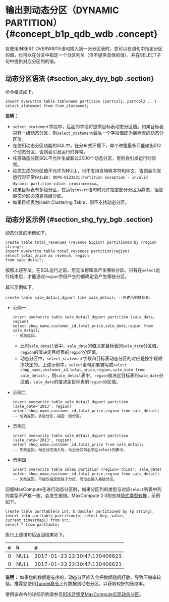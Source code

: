 # 输出到动态分区（DYNAMIC PARTITION） {#concept_b1p_qdb_wdb .concept}

在使用INSERT OVERWRITE语句插入到一张分区表时，您可以在语句中指定分区的值，也可以在分区中指定一个分区列名（但不提供具体的值），并在SELECT子句中提供对应分区列的值。

## 动态分区语法 {#section_aky_dyy_bgb .section}

命令格式如下。

``` {#codeblock_hsu_6qd_owe}
insert overwrite table tablename partition (partcol1, partcol2 ...) select_statement from from_statement;
```

**说明：** 

-   `select_statement`字段中，后面的字段将提供目标表动态分区值。如果目标表只有一级动态分区，则`select_statement`最后一个字段值即为目标表的动态分区值。
-   在使用动态分区功能的SQL中，在分布式环境下，单个进程最多只能输出512个动态分区，否则会引发运行时异常。
-   任意动态分区SQL不允许生成超过2000个动态分区，否则会引发运行时异常。
-   动态生成的分区值不允许为NULL，也不支持含特殊字符和中文，否则会引发运行时异常`FAILED: ODPS-0123031:Partition exception - invalid dynamic partition value: province=xxx`。
-   如果目标表有多级分区，在运行`insert`语句时允许指定部分分区为静态，但是静态分区必须是高级分区。
-   如果目标表为Hash Clustering Table，则不支持动态分区。

## 动态分区示例 {#section_shg_fyy_bgb .section}

动态分区的示例如下。

``` {#codeblock_kaj_pl5_21p}
create table total_revenues (revenue bigint) partitioned by (region string);
insert overwrite table total_revenues partition(region)
select total_price as revenue, region
from sale_detail;
```

按照上述写法，在SQL运行之前，您无法得知会产生哪些分区。只有在`select`运行结束后，才能通过`region`字段产生的值确定会产生哪些分区。

其它示例如下。

``` {#codeblock_3yq_i9w_vlx}
create table sale_detail_dypart like sale_detail; --创建示例目标表。
```

-   示例一

    ``` {#codeblock_8sh_b8y_hfx}
    insert overwrite table sale_detail_dypart partition (sale_date, region)
    select shop_name,customer_id,total_price,sale_date,region from sale_detail;
    -- 成功返回。
    ```

    -   此时`sale_detail`表中，`sale_date`的值决定目标表的`sale_date`分区值，`region`的值决定目标表的`region`分区值。
    -   动态分区中，`select_statement`字段和目标表动态分区的对应是按字段顺序决定的。上述示例中，`select`语句如果被写成`select shop_name,customer_id,total_price,region,sale_date from sale_detail;`，则`sale_detail`表中，`region`值决定目标表的`sale_date`分区值，`sale_date`的值决定目标表的`region`分区值。
-   示例二

    ``` {#codeblock_8wx_nx0_ztg}
    insert overwrite table sale_detail_dypart partition (sale_date='2013', region)
    select shop_name,customer_id,total_price,region from sale_detail;
    -- 成功返回，多级分区，指定一级分区。
    ```

-   示例三

    ``` {#codeblock_xpm_elw_00t}
    insert overwrite table sale_detail_dypart partition (sale_date='2013', region)
    select shop_name,customer_id,total_price from sale_detail;
    -- 失败返回，动态分区插入时，动态分区列必须在select列表中。
    ```

-   示例四

    ``` {#codeblock_ylb_fze_u3y}
    insert overwrite table sales partition (region='china', sale_date)
    select shop_name,customer_id,total_price,region from sale_detail;
    -- 失败返回，不能仅指定低级子分区，而动态插入高级分区。
    ```


旧版MaxCompute在进行动态分区时，如果分区列的类型与对应`select`列表中列的类型不严格一致，会发生报错。MaxCompute 2.0则支持[隐式类型转换](intl.zh-CN/开发/数据类型.md#)，示例如下。

``` {#codeblock_0kz_5vu_gh6}
create table parttable(a int, b double) partitioned by (p string);
insert into parttable partition(p) select key, value, current_timestmap() from src;
select * from parttable;
```

执行上述语句后返回结果如下。

|a|b|p|
|:-|:-|:-|
|0|NULL|2017-01-23 22:30:47.130406621|
|0|NULL|2017-01-23 22:30:47.130406621|

**说明：** 如果您的数据是有序的，动态分区插入会把数据随机打散，导致压缩率较低。推荐您使用[Tunnel命令](intl.zh-CN/开发/数据上传下载/Tunnel上传下载命令.md#)上传数据到动态分区，以获取较好的压缩率。

使用该命令的详细示例请参见[RDS迁移至MaxCompute实现动态分区](../../../../intl.zh-CN/最佳实践/数据迁移/RDS迁移至MaxCompute实现动态分区.md#)。

